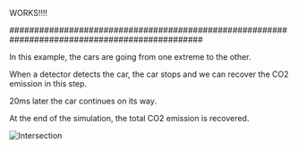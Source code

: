 WORKS!!!!

###############################################################################################

In this example, the cars are going from one extreme to the other. 


When a detector detects the car, the car stops and we can recover the CO2 emission in this step. 


20ms later the car continues on its way.


At the end of the simulation, the total CO2 emission is recovered.

![Intersection](https://raw.githubusercontent.com/sandruskyi/SUMO_DEMOS/blob/master/Intersections_Emissions_TraCI/Intersections_vel0_TraCI/image1.PNG)
